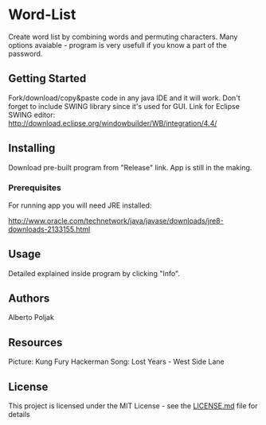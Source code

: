 # Word-List

Create word list by combining words and permuting characters.
Many options avaiable - program is very usefull if you know a part of the password.

## Getting Started

Fork/download/copy&paste code in any java IDE and it will work. Don't forget to include SWING library since it's used for GUI.
Link for Eclipse SWING editor: http://download.eclipse.org/windowbuilder/WB/integration/4.4/ 

## Installing

Download pre-built program from "Release" link.
App is still in the making.

### Prerequisites

For running app you will need JRE installed:

http://www.oracle.com/technetwork/java/javase/downloads/jre8-downloads-2133155.html

## Usage

Detailed explained inside program by clicking "Info".
	
## Authors

Alberto Poljak

## Resources

Picture: Kung Fury Hackerman
	Song: Lost Years - West Side Lane

## License

This project is licensed under the MIT License - see the [LICENSE.md](LICENSE.md) file for details


